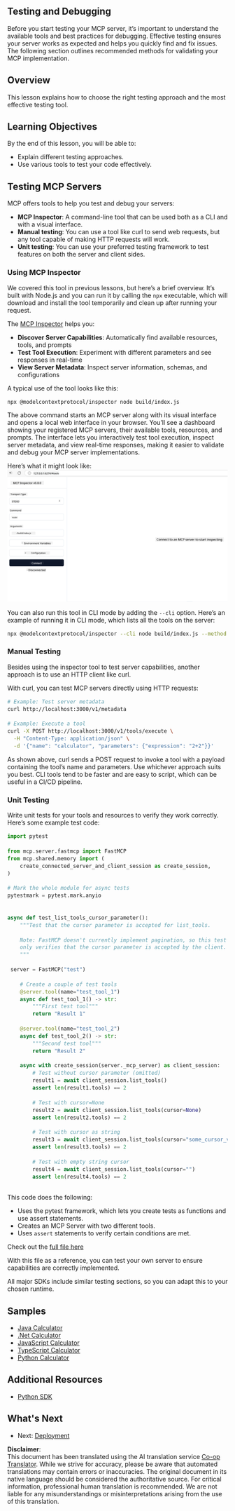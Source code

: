 <!--
CO_OP_TRANSLATOR_METADATA:
{
  "original_hash": "e25bc265a51244a7a2d93b3761543a1f",
  "translation_date": "2025-06-13T02:05:09+00:00",
  "source_file": "03-GettingStarted/08-testing/README.md",
  "language_code": "en"
}
-->
## Testing and Debugging

Before you start testing your MCP server, it’s important to understand the available tools and best practices for debugging. Effective testing ensures your server works as expected and helps you quickly find and fix issues. The following section outlines recommended methods for validating your MCP implementation.

## Overview

This lesson explains how to choose the right testing approach and the most effective testing tool.

## Learning Objectives

By the end of this lesson, you will be able to:

- Explain different testing approaches.
- Use various tools to test your code effectively.

## Testing MCP Servers

MCP offers tools to help you test and debug your servers:

- **MCP Inspector**: A command-line tool that can be used both as a CLI and with a visual interface.
- **Manual testing**: You can use a tool like curl to send web requests, but any tool capable of making HTTP requests will work.
- **Unit testing**: You can use your preferred testing framework to test features on both the server and client sides.

### Using MCP Inspector

We covered this tool in previous lessons, but here’s a brief overview. It’s built with Node.js and you can run it by calling the `npx` executable, which will download and install the tool temporarily and clean up after running your request.

The [MCP Inspector](https://github.com/modelcontextprotocol/inspector) helps you:

- **Discover Server Capabilities**: Automatically find available resources, tools, and prompts
- **Test Tool Execution**: Experiment with different parameters and see responses in real-time
- **View Server Metadata**: Inspect server information, schemas, and configurations

A typical use of the tool looks like this:

```bash
npx @modelcontextprotocol/inspector node build/index.js
```

The above command starts an MCP server along with its visual interface and opens a local web interface in your browser. You’ll see a dashboard showing your registered MCP servers, their available tools, resources, and prompts. The interface lets you interactively test tool execution, inspect server metadata, and view real-time responses, making it easier to validate and debug your MCP server implementations.

Here’s what it might look like: ![Inspector](../../../../translated_images/connect.141db0b2bd05f096fb1dd91273771fd8b2469d6507656c3b0c9df4b3c5473929.en.png)

You can also run this tool in CLI mode by adding the `--cli` option. Here’s an example of running it in CLI mode, which lists all the tools on the server:

```sh
npx @modelcontextprotocol/inspector --cli node build/index.js --method tools/list
```

### Manual Testing

Besides using the inspector tool to test server capabilities, another approach is to use an HTTP client like curl.

With curl, you can test MCP servers directly using HTTP requests:

```bash
# Example: Test server metadata
curl http://localhost:3000/v1/metadata

# Example: Execute a tool
curl -X POST http://localhost:3000/v1/tools/execute \
  -H "Content-Type: application/json" \
  -d '{"name": "calculator", "parameters": {"expression": "2+2"}}'
```

As shown above, curl sends a POST request to invoke a tool with a payload containing the tool’s name and parameters. Use whichever approach suits you best. CLI tools tend to be faster and are easy to script, which can be useful in a CI/CD pipeline.

### Unit Testing

Write unit tests for your tools and resources to verify they work correctly. Here’s some example test code:

```python
import pytest

from mcp.server.fastmcp import FastMCP
from mcp.shared.memory import (
    create_connected_server_and_client_session as create_session,
)

# Mark the whole module for async tests
pytestmark = pytest.mark.anyio


async def test_list_tools_cursor_parameter():
    """Test that the cursor parameter is accepted for list_tools.

    Note: FastMCP doesn't currently implement pagination, so this test
    only verifies that the cursor parameter is accepted by the client.
    """

 server = FastMCP("test")

    # Create a couple of test tools
    @server.tool(name="test_tool_1")
    async def test_tool_1() -> str:
        """First test tool"""
        return "Result 1"

    @server.tool(name="test_tool_2")
    async def test_tool_2() -> str:
        """Second test tool"""
        return "Result 2"

    async with create_session(server._mcp_server) as client_session:
        # Test without cursor parameter (omitted)
        result1 = await client_session.list_tools()
        assert len(result1.tools) == 2

        # Test with cursor=None
        result2 = await client_session.list_tools(cursor=None)
        assert len(result2.tools) == 2

        # Test with cursor as string
        result3 = await client_session.list_tools(cursor="some_cursor_value")
        assert len(result3.tools) == 2

        # Test with empty string cursor
        result4 = await client_session.list_tools(cursor="")
        assert len(result4.tools) == 2
    
```

This code does the following:

- Uses the pytest framework, which lets you create tests as functions and use assert statements.
- Creates an MCP Server with two different tools.
- Uses `assert` statements to verify certain conditions are met.

Check out the [full file here](https://github.com/modelcontextprotocol/python-sdk/blob/main/tests/client/test_list_methods_cursor.py)

With this file as a reference, you can test your own server to ensure capabilities are correctly implemented.

All major SDKs include similar testing sections, so you can adapt this to your chosen runtime.

## Samples 

- [Java Calculator](../samples/java/calculator/README.md)
- [.Net Calculator](../../../../03-GettingStarted/samples/csharp)
- [JavaScript Calculator](../samples/javascript/README.md)
- [TypeScript Calculator](../samples/typescript/README.md)
- [Python Calculator](../../../../03-GettingStarted/samples/python) 

## Additional Resources

- [Python SDK](https://github.com/modelcontextprotocol/python-sdk)

## What's Next

- Next: [Deployment](/03-GettingStarted/09-deployment/README.md)

**Disclaimer**:  
This document has been translated using the AI translation service [Co-op Translator](https://github.com/Azure/co-op-translator). While we strive for accuracy, please be aware that automated translations may contain errors or inaccuracies. The original document in its native language should be considered the authoritative source. For critical information, professional human translation is recommended. We are not liable for any misunderstandings or misinterpretations arising from the use of this translation.